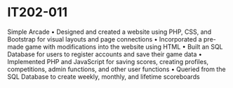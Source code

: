 # IT202-011
Simple Arcade
• Designed and created a website using PHP, CSS, and Bootstrap for visual layouts and page 
connections
• Incorporated a pre-made game with modifications into the website using HTML
• Built an SQL Database for users to register accounts and save their game data
• Implemented PHP and JavaScript for saving scores, creating profiles, competitions, admin 
functions, and other user functions
• Queried from the SQL Database to create weekly, monthly, and lifetime scoreboards
